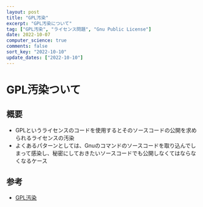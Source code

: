 ```yaml
---
layout: post
title: "GPL汚染"
excerpt: "GPL汚染について"
tag: ["GPL汚染", "ライセンス問題", "Gnu Public License"]
date: 2022-10-07
computer_science: true
comments: false
sort_key: "2022-10-10"
update_dates: ["2022-10-10"]
---
```


# GPL汚染ついて

## 概要
 - GPLというライセンスのコードを使用するとそのソースコードの公開を求められるライセンスの汚染
 - よくあるパターンとしては、Gnuのコマンドのソースコードを取り込んでしまって感染し、秘密にしておきたいソースコードでも公開しなくてはならなくなるケース

## 参考
 - [GPL汚染](https://www.wdic.org/w/TECH/GPL%E6%B1%9A%E6%9F%93)
